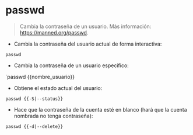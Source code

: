 # passwd

> Cambia la contraseña de un usuario.
> Más información: <https://manned.org/passwd>.

- Cambia la contraseña del usuario actual de forma interactiva:

`passwd`

- Cambia la contraseña de un usuario específico:

`passwd {{nombre_usuario}}

- Obtiene el estado actual del usuario:

`passwd {{-S|--status}}`

- Hace que la contraseña de la cuenta esté en blanco (hará que la cuenta nombrada no tenga contraseña):

`passwd {{-d|--delete}}`
